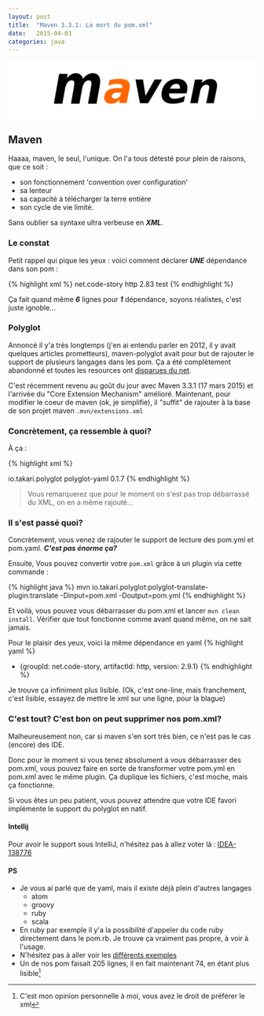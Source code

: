 ```yaml
---
layout: post
title:  "Maven 3.3.1: La mort du pom.xml"
date:   2015-04-03
categories: java
---
```

![Maven][mavenLogo]

## Maven

Haaaa, maven, le seul, l'unique. On l'a tous détesté pour plein de raisons, que ce soit :

* son fonctionnement 'convention over configuration'
* sa lenteur
* sa capacité à télécharger la terre entière
* son cycle de vie limité.

Sans oublier sa syntaxe ultra verbeuse en ***XML***.

### Le constat

Petit rappel qui pique les yeux : voici comment déclarer ***UNE*** dépendance dans son pom : 

{% highlight xml %}
<dependency>
    <groupId>net.code-story</groupId>
    <artifactId>http</artifactId>
    <version>2.83</version>
    <scope>test</scope>
</dependency>
{% endhighlight %}

Ça fait quand même ***6*** lignes pour ***1*** dépendance, soyons réalistes, c'est juste ignoble...


### Polyglot
Annoncé il y'a très longtemps (j'en ai entendu parler en 2012, il y avait quelques articles prometteurs), maven-polyglot avait pour but de rajouter le support de plusieurs langages dans les pom. Ça a été complètement abandonné et toutes les resources ont [disparues du net][maven_polyglot_old].

C'est récemment revenu au goût du jour avec Maven 3.3.1 (17 mars 2015) et l'arrivée du "Core Extension Mechanism" amélioré. Maintenant, pour modifier le coeur de maven (ok, je simplifie), il "suffit" de rajouter à la base de son projet maven ```.mvn/extensions.xml```

### Concrètement, ça ressemble à quoi?

À ça : 

{% highlight xml %}
<?xml version="1.0" encoding="UTF-8"?>
<extensions>
  <extension>
    <groupId>io.takari.polyglot</groupId>
    <artifactId>polyglot-yaml</artifactId>
    <version>0.1.7</version>
  </extension>
</extensions>
{% endhighlight %}

> Vous remarquerez que pour le moment on s'est pas trop débarrassé du XML, on en a même rajouté...

### Il s'est passé quoi?
Concrètement, vous venez de rajouter le support de lecture des pom.yml et pom.yaml. ***C'est pas énorme ça?***

Ensuite, Vous pouvez convertir votre ```pom.xml``` grâce à un plugin via cette commande : 

{% highlight java %}
 mvn io.takari.polyglot:polyglot-translate-plugin:translate -Dinput=pom.xml -Doutput=pom.yml
{% endhighlight %}

Et voilà, vous pouvez vous débarrasser du pom.xml et lancer ```mvn clean install```. Vérifier que tout fonctionne comme avant quand même, on ne sait jamais.

Pour le plaisir des yeux, voici la même dépendance en yaml
{% highlight yaml %}
- {groupId: net.code-story, artifactId: http, version: 2.9.1}
{% endhighlight %}

Je trouve ça infiniment plus lisible. (Ok, c'est one-line, mais franchement, c'est lisible, essayez de mettre le xml sur une ligne, pour la blague)

### C'est tout? C'est bon on peut supprimer nos pom.xml?

Malheureusement non, car si maven s'en sort très bien, ce n'est pas le cas (encore) des IDE.

Donc pour le moment si vous tenez absolument à vous débarrasser des pom.xml, vous pouvez faire en sorte de transformer votre pom.yml en pom.xml avec le même plugin. Ça duplique les fichiers, c'est moche, mais ça fonctionne.

Si vous êtes un peu patient, vous pouvez attendre que votre IDE favori implémente le support du polyglot en natif.

#### Intellij
Pour avoir le support sous IntelliJ, n'hésitez pas à allez voter là : [IDEA-138776][idea_polyglot]

#### PS

* Je vous ai parlé que de yaml, mais il existe déjà plein d'autres langages
  * atom
  * groovy
  * ruby
  * scala
* En ruby par exemple il y'a la possibilité d'appeler du code ruby directement dans le pom.rb. Je trouve ça vraiment pas propre, à voir à l'usage.
* N'hésitez pas à aller voir les [différents exemples][polyglot_maven_examples]
* Un de nos pom faisait 205 lignes, il en fait maintenant 74, en étant plus lisible[^1]

[mavenLogo]: /images/posts/maven/maven_logo.png
[maven_polyglot_old]: http://stackoverflow.com/questions/11170057/what-happened-to-maven-polyglot
[idea_polyglot]: https://youtrack.jetbrains.com/issue/IDEA-138776
[polyglot_maven_examples]: https://github.com/takari/polyglot-maven-examples
[^1]: C'est mon opinion personnelle à moi, vous avez le droit de préférer le xml